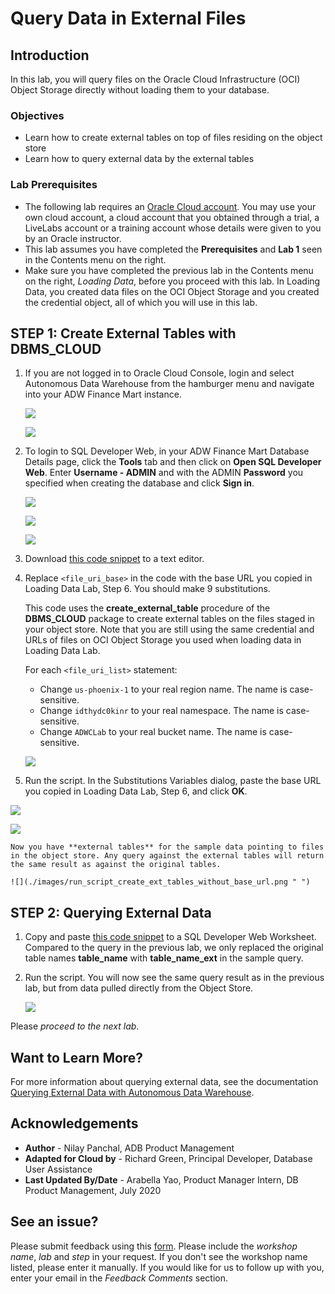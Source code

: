 # Query Data in External Files

## **Introduction**

In this lab, you will query files on the Oracle Cloud Infrastructure (OCI) Object Storage directly without loading them to your database.

### Objectives

-   Learn how to create external tables on top of files residing on the object store
-   Learn how to query external data by the external tables

### Lab Prerequisites

- The following lab requires an <a href="https://www.oracle.com/cloud/free/" target="\_blank">Oracle Cloud account</a>. You may use your own cloud account, a cloud account that you obtained through a trial, a LiveLabs account or a training account whose details were given to you by an Oracle instructor.
- This lab assumes you have completed the **Prerequisites** and **Lab 1** seen in the Contents menu on the right.
- Make sure you have completed the previous lab in the Contents menu on the right, *Loading Data*, before you proceed with this lab. In Loading Data, you created data files on the OCI Object Storage and you created the credential object, all of which you will use in this lab.

## **STEP 1**: Create External Tables with DBMS_CLOUD

1.  If you are not logged in to Oracle Cloud Console, login and select Autonomous Data Warehouse from the hamburger menu and navigate into your ADW Finance Mart instance.

    ![](images/step1.1-LabGuide1-39fb4a5b.png " ")

    ![](images/step1.1-adb.png " ")

2.  To login to SQL Developer Web, in your ADW Finance Mart Database Details page, click the **Tools** tab and then click on **Open SQL Developer Web**. Enter **Username - ADMIN** and with the ADMIN **Password** you specified when creating the database and click **Sign in**.

    ![](./images/step1.2-Picture100-34.png " ")

    ![](./images/open_sql_developer_web.jpg " ")

    ![](./images/step1.2-Picture100-16.png " ")

3. Download <a href="./files/create_external_tables_without_base_url.txt" target="\_blank">this code snippet</a> to a text editor.

4. Replace `<file_uri_base>` in the code with the base URL you copied in Loading Data Lab, Step 6. You should make 9 substitutions.

    This code uses the **create\_external\_table** procedure of the **DBMS\_CLOUD** package to create external tables on the files staged in your object store. Note that you are still using the same credential and URLs of files on OCI Object Storage you used when loading data in Loading Data Lab.

    For each `<file_uri_list>` statement:
        
    - Change `us-phoenix-1` to your real region name. The name is case-sensitive.
    - Change `idthydc0kinr` to your real namespace. The name is case-sensitive.
    - Change `ADWCLab` to your real bucket name. The name is case-sensitive.

    ![](./images/step1.4.png " ")

5.  Run the script. In the Substitutions Variables dialog, paste the base URL you copied in Loading Data Lab, Step 6, and click **OK**.

  ![](images/step1.5.png " ")

  ![](images/substitution-variables.png " ")

    Now you have **external tables** for the sample data pointing to files in the object store. Any query against the external tables will return the same result as against the original tables.

    ![](./images/run_script_create_ext_tables_without_base_url.png " ")

## **STEP 2**: Querying External Data

1.  Copy and paste <a href="./files/query_external_data.txt" target="\_blank">this code snippet</a> to a SQL Developer Web Worksheet. Compared to the query in the previous lab, we only replaced the original table names **table\_name** with **table\_name\_ext** in the sample query.

2.  Run the script. You will now see the same query result as in the previous lab, but from data pulled directly from the Object Store.

    ![](images/external_table_query_results.jpg " ")

Please *proceed to the next lab*.

## Want to Learn More?

For more information about querying external data, see the documentation [Querying External Data with Autonomous Data Warehouse](https://docs.oracle.com/en/cloud/paas/autonomous-data-warehouse-cloud/user/query-external.html#GUID-ABF95242-3E04-42FF-9361-52707D14E833).

## **Acknowledgements**

- **Author** - Nilay Panchal, ADB Product Management
- **Adapted for Cloud by** - Richard Green, Principal Developer, Database User Assistance
- **Last Updated By/Date** - Arabella Yao, Product Manager Intern, DB Product Management, July 2020

## **See an issue?**
Please submit feedback using this [form](https://apexapps.oracle.com/pls/apex/f?p=133:1:::::P1_FEEDBACK:1). Please include the *workshop name*, *lab* and *step* in your request.  If you don't see the workshop name listed, please enter it manually. If you would like for us to follow up with you, enter your email in the *Feedback Comments* section.
